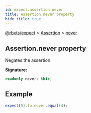 ```yaml
---
id: expect.assertion.never
title: Assertion.never property
hide_title: true
---
```


[@rbxts/expect](./expect.md) &gt; [Assertion](./expect.assertion.md) &gt; [never](./expect.assertion.never.md)

## Assertion.never property

Negates the assertion.

**Signature:**

```typescript
readonly never: this;
```

## Example


```ts
expect(5).to.never.equal(4);
```
